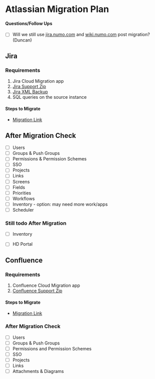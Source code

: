 # Atlassian Migration Plan

#### Questions/Follow Ups
  - [ ] Will we still use [jira.numo.com](jira.numo.com) and [wiki.numo.com](wiki.numo.com) post migration? (Duncan)

## Jira
### Requirements
  1. Jira Cloud Migration app
  2. [Jira Support Zip](https://confluence.atlassian.com/~90796819.html)
  3. [Jira XML Backup](https://confluence.atlassian.com/~38847673.html)
  4. SQL queries on the source instance

#### Steps to Migrate
 - [Migration Link](https://support.atlassian.com/migration/docs/use-the-jira-cloud-migration-assistant-to-migrate/)

## After Migration Check
- [ ] Users
- [ ] Groups & Push Groups
- [ ] Permissions & Permission Schemes
- [ ] SSO
- [ ] Projects
- [ ] Links
- [ ] Screens
- [ ] Fields
- [ ] Priorities
- [ ] Workflows
- [ ] Inventory - option: may need more work/apps
- [ ] Scheduler

### Still todo After Migration
- [ ] Inventory
- [ ] HD Portal


## Confluence
### Requirements
  1. Confluence Cloud Migration app
  2. [Confluence Support Zip](https://confluence.atlassian.com/support/create-a-support-zip-790796819.html)

#### Steps to Migrate
 - [Migration Link](https://support.atlassian.com/migration/docs/use-the-confluence-cloud-migration-assistant-to-migrate/)

### After Migration Check
- [ ] Users
- [ ] Groups & Push Groups
- [ ] Permissions and Permission Schemes
- [ ] SSO
- [ ] Projects
- [ ] Links
- [ ] Attachments & Diagrams

